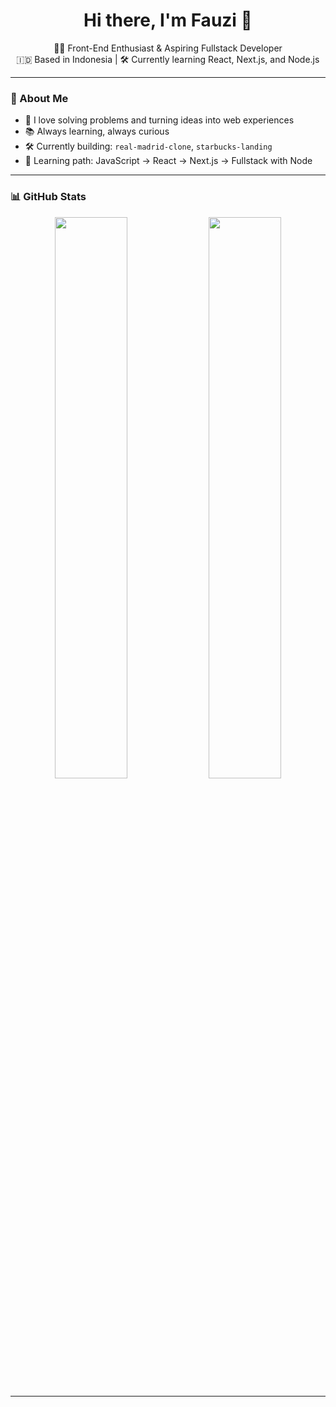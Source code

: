 <h1 align="center">Hi there, I'm Fauzi 👋</h1>

<p align="center">
  👨‍💻 Front-End Enthusiast & Aspiring Fullstack Developer <br/>
  🇮🇩 Based in Indonesia | 🛠️ Currently learning React, Next.js, and Node.js
</p>

---

### 🧭 About Me

- 🧠 I love solving problems and turning ideas into web experiences
- 📚 Always learning, always curious
- 🛠️ Currently building: `real-madrid-clone`, `starbucks-landing`
- 🌱 Learning path: JavaScript → React → Next.js → Fullstack with Node

---

### 📊 GitHub Stats

<p align="center">
  <img src="https://github-readme-stats.vercel.app/api?username=Fauzi-Taufiq&show_icons=true&theme=transparent&hide_title=true" width="48%" />
  <img src="https://github-readme-stats.vercel.app/api/top-langs/?username=Fauzi-Taufiq&layout=compact&theme=transparent" width="48%" />
</p>

---

